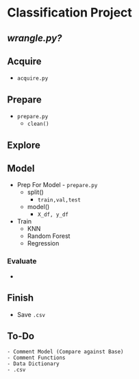 # Classification Project

## _wrangle.py?_

## Acquire

- `acquire.py`

## Prepare

- `prepare.py`
  - `clean()`

## Explore

## Model

- Prep For Model - `prepare.py`
  - split()
    - `train,val,test`
  - model()
    - `X_df, y_df`
- Train
  - KNN
  - Random Forest
  - Regression

### Evaluate

-

## Finish

- Save `.csv`

## To-Do

```
- Comment Model (Compare against Base)
- Comment Functions
- Data Dictionary
- .csv
```
